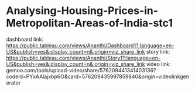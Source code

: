 # Analysing-Housing-Prices-in-Metropolitan-Areas-of-India-stc1
dashboard link: https://public.tableau.com/views/Ananthi/Dashboard1?:language=en-US&publish=yes&:display_count=n&:origin=viz_share_link	
story link: https://public.tableau.com/views/Ananthi/Story1?:language=en-US&publish=yes&:display_count=n&:origin=viz_share_link
video link: gemoo.com/tools/upload-video/share/576209441341403136?codeId=PYxAAlajxbp6O&card=576209435997859840&origin=videolinkgenerator
